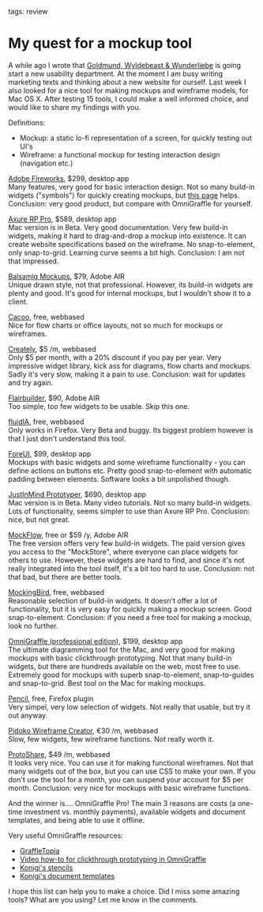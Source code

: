 tags: review

# My quest for a mockup tool
A while ago I wrote that [Goldmund, Wyldebeast & Wunderliebe](http://www.gw20e.com) is going start a new usability department. At the moment I am busy writing marketing texts and thinking about a new website for ourself. Last week I also looked for a nice tool for making mockups and wireframe models, for Mac OS X. After testing 15 tools, I could make a well informed choice, and would like to share my findings with you.

Definitions:

* Mockup: a static lo-fi representation of a screen, for quickly testing out UI's
* Wireframe: a functional mockup for testing interaction design (navigation etc.)

[Adobe Fireworks](http://www.adobe.com/products/fireworks/), $299, desktop app  
Many features, very good for basic interaction design. Not so many build-in widgets ("symbols") for quickly creating mockups, but [this page](http://developer.yahoo.com/ypatterns/about/stencils/fireworks.html) helps. Conclusion: very good product, but compare with OmniGraffle for yourself.

[Axure RP Pro](http://www.axure.com), $589, desktop app  
Mac version is in Beta. Very good documentation. Very few build-in widgets, making it hard to drag-and-drop a mockup into existence. It can create website specifications based on the wireframe. No snap-to-element, only snap-to-grid. Learning curve seems a bit high. Conclusion: I am not that impressed.

[Balsamiq Mockups](http://www.balsamiq.com/products/mockups), $79, Adobe AIR  
Unique drawn style, not that professional. However, its build-in widgets are plenty and good. It's good for internal mockups, but I wouldn't show it to a client.

[Cacoo](http://cacoo.com/), free, webbased  
Nice for flow charts or office layouts, not so much for mockups or wireframes.

[Creately](http://creately.com/Online-UI-Mockups-and-Wireframes), $5 /m, webbased  
Only $5 per month, with a 20% discount if you pay per year. Very impressive widget library, kick ass for diagrams, flow charts and mockups. Sadly it's very slow, making it a pain to use. Conclusion: wait for updates and try again.

[Flairbuilder](http://www.flairbuilder.com/), $90, Adobe AIR  
Too simple, too few widgets to be usable. Skip this one.

[fluidIA](http://www.fluidia.org/), free, webbased  
Only works in Firefox. Very Beta and buggy. Its biggest problem however is that I just don't understand this tool.

[ForeUI](http://www.foreui.com/), $99, desktop app  
Mockups with basic widgets and some wireframe functionality - you can define actions on buttons etc. Pretty good snap-to-element with automatic padding between elements. Software looks a bit unpolished though.

[JustInMind Prototyper](http://www.justinmind.com/wireframe/justinmind_prototyper), $690, desktop app  
Mac version is in Beta. Many video tutorials. Not so many build-in widgets. Lots of functionality, seems simpler to use than Axure RP Pro. Conclusion: nice, but not great.

[MockFlow](http://www.mockflow.com/), free or $59 /y, Adobe AIR  
The free version offers very few build-in widgets. The paid version gives you access to the "MockStore", where everyone can place widgets for others to use. However, these widgets are hard to find, and since it's not really integrated into the tool itself, it's a bit too hard to use. Conclusion: not that bad, but there are better tools.

[MockingBird](http://gomockingbird.com/), free, webbased  
Reasonable selection of build-in widgets. It doesn't offer a lot of functionality, but it is very easy for quickly making a mockup screen. Good snap-to-element. Conclusion: if you need a free tool for making a mockup, look no further.

[OmniGraffle (professional edition)](http://www.omnigroup.com/applications/OmniGraffle/), $199, desktop app  
The ultimate diagramming tool for the Mac, and very good for making mockups with basic clickthrough prototyping. Not that many build-in widgets, but there are hundreds available on the web,  most free to use. Extremely good for mockups with superb snap-to-element, snap-to-guides and snap-to-grid. Best tool on the Mac for making mockups.

[Pencil](http://www.evolus.vn/Pencil/), free, Firefox plugin  
Very simpel, very low selection of widgets. Not really that usable, but try it out anyway.

[Pidoko Wireframe Creator](https://pidoco.com/en/benefits/products/prototype-creator), €30 /m, webbased  
Slow, few widgets, few wireframe functions. Not really worth it.

[ProtoShare](http://www.protoshare.com/), $49 /m, webbased  
It looks very nice. You can use it for making functional wireframes. Not that many widgets out of the box, but you can use CSS to make your own. If you don't use the tool for a month, you can suspend your account for $5 per month. Conclusion: very nice for mockups with basic wireframe functions.

And the winner is.... OmniGraffle Pro! The main 3 reasons are costs (a one-time investment vs. monthly payments), available widgets and document templates, and being able to use it offline.

Very useful OmniGraffle resources:

* [GraffleTopia](http://www.graffletopia.com/)
* [Video how-to for clickthrough prototyping in OmniGraffle](http://urlgreyhot.com/personal/weblog/creating_prototypes_with_omnigraffle)
* [Konigi's stencils](http://konigi.com/tools/omnigraffle-wireframe-stencils)
* [Konigi's document templates](http://konigi.com/tools/omnigraffle-ux-template)

I hope this list can help you to make a choice. Did I miss some amazing tools? What are you using? Let me know in the comments.

